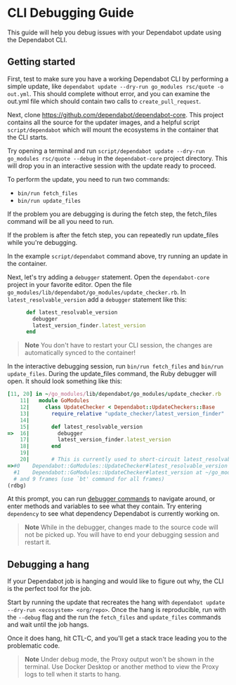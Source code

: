 # CLI Debugging Guide

This guide will help you debug issues with your Dependabot update using the Dependabot CLI.

## Getting started

First, test to make sure you have a working Dependabot CLI by performing a simple update, like `dependabot update --dry-run go_modules rsc/quote -o out.yml`. This should complete without error, and you can examine the out.yml file which should contain two calls to `create_pull_request`.

Next, clone https://github.com/dependabot/dependabot-core. This project contains all the source for the updater images, and a helpful script `script/dependabot` which will mount the ecosystems in the container that the CLI starts.

Try opening a terminal and run `script/dependabot update --dry-run go_modules rsc/quote --debug` in the `dependabot-core` project directory. This will drop you in an interactive session with the update ready to proceed.

To perform the update, you need to run two commands:

- `bin/run fetch_files`
- `bin/run update_files`

If the problem you are debugging is during the fetch step, the fetch_files command will be all you need to run.

If the problem is after the fetch step, you can repeatedly run update_files while you're debugging. 

In the example `script/dependabot` command above, try running an update in the container. 

Next, let's try adding a `debugger` statement. Open the `dependabot-core` project in your favorite editor. Open the file `go_modules/lib/dependabot/go_modules/update_checker.rb`. In `latest_resolvable_version` add a `debugger` statement like this:

```ruby
      def latest_resolvable_version
        debugger
        latest_version_finder.latest_version
      end
```

> **Note** You don't have to restart your CLI session, the changes are automatically synced to the container!

In the interactive debugging session, run `bin/run fetch_files` and `bin/run update_files`. During the update_files command, the Ruby debugger will open. It should look something like this:

```ruby
[11, 20] in ~/go_modules/lib/dependabot/go_modules/update_checker.rb
    11|   module GoModules
    12|     class UpdateChecker < Dependabot::UpdateCheckers::Base
    13|       require_relative "update_checker/latest_version_finder"
    14| 
    15|       def latest_resolvable_version
=>  16|         debugger
    17|         latest_version_finder.latest_version
    18|       end
    19| 
    20|       # This is currently used to short-circuit latest_resolvable_version,
=>#0    Dependabot::GoModules::UpdateChecker#latest_resolvable_version at ~/go_modules/lib/dependabot/go_modules/update_checker.rb:16
  #1    Dependabot::GoModules::UpdateChecker#latest_version at ~/go_modules/lib/dependabot/go_modules/update_checker.rb:24
  # and 9 frames (use `bt' command for all frames)
(rdbg) 
```

At this prompt, you can run [debugger commands](https://github.com/ruby/debug) to navigate around, or enter methods and variables to see what they contain. Try entering `dependency` to see what dependency Dependabot is currently working on.

>**Note** While in the debugger, changes made to the source code will not be picked up. You will have to end your debugging session and restart it.

## Debugging a hang

If your Dependabot job is hanging and would like to figure out why, the CLI is the perfect tool for the job. 

Start by running the update that recreates the hang with `dependabot update --dry-run <ecosystem> <org/repo>`. Once the hang is reproducible, run with the `--debug` flag and the run the `fetch_files` and `update_files` commands and wait until the job hangs.

Once it does hang, hit CTL-C, and you'll get a stack trace leading you to the problematic code.

>**Note** Under debug mode, the Proxy output won't be shown in the terminal. Use Docker Desktop or another method to view the Proxy logs to tell when it starts to hang.
